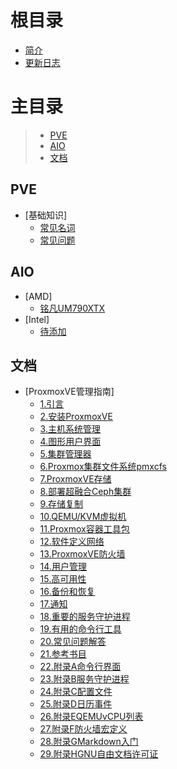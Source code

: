 # 根目录

- [简介](README.md)
- [更新日志](CHANGELOG.md)

# 主目录

> - [PVE](#pve)
> - [AIO](#aio)
> - [文档](#doc)

## PVE <a id="pve"></a>

- [基础知识]
  - [常见名词](pve/changjianmingci.md)
  - [常见问题](pve/changjianwenti.md)
 
## AIO <a id="aio"></a>

- [AMD]
  - [铭凡UM790XTX](aio/amd/mingfanUM790XTX.md)
- [Intel]
  - [待添加](aio/intel/0.md)
 
## 文档 <a id="doc"></a>

- [ProxmoxVE管理指南]
  - [1.引言](doc/1.Introduction.html)
  - [2.安装ProxmoxVE](doc/2.InstallingProxmoxVE.html)
  - [3.主机系统管理](doc/3.HostSystemAdministration.html)
  - [4.图形用户界面](doc/4.GraphicalUserInterface.html)
  - [5.集群管理器](doc/5.ClusterManager.html)
  - [6.Proxmox集群文件系统pmxcfs](doc/6.ProxmoxClusterFileSystem-pmxcfs.html)
  - [7.ProxmoxVE存储](doc/7.ProxmoxVEStorage.html)
  - [8.部署超融合Ceph集群](doc/8.DeployHyper-ConvergedCephCluster.html)
  - [9.存储复制](doc/9.StorageReplication.html)
  - [10.QEMU/KVM虚拟机](doc/10.QEMU:KVMVirtualMachines.html)
  - [11.Proxmox容器工具包](doc/11.ProxmoxContainerToolkit.html)
  - [12.软件定义网络](doc/12.Software-DefinedNetwork.html)
  - [13.ProxmoxVE防火墙](doc/13.ProxmoxVEFirewall.html)
  - [14.用户管理](doc/14.UserManagement.html)
  - [15.高可用性](doc/15.HighAvailability.html)
  - [16.备份和恢复](doc/16.BackupandRestore.html)
  - [17.通知](doc/17.Notifications.html)
  - [18.重要的服务守护进程](doc/18.ImportantServiceDaemons.html)
  - [19.有用的命令行工具](doc/19.UsefulCommand-lineTools.html)
  - [20.常见问题解答](doc/20.FrequentlyAskedQuestions.html)
  - [21.参考书目](doc/21.Bibliography.html)
  - [22.附录A命令行界面](doc/22.AppendixA-Command-lineInterface.html)
  - [23.附录B服务守护进程](doc/23.AppendixB-ServiceDaemons.html)
  - [24.附录C配置文件](doc/24.AppendixC-ConfigurationFiles.html)
  - [25.附录D日历事件](doc/25.AppendixD-CalendarEvents.html)
  - [26.附录EQEMUvCPU列表](doc/26.AppendixE-QEMUvCPUList.html)
  - [27.附录F防火墙宏定义](doc/27.AppendixF-FirewallMacroDefinitions.html)
  - [28.附录GMarkdown入门](doc/28.AppendixG-MarkdownPrimer.html)
  - [29.附录HGNU自由文档许可证](doc/29.AppendixH-GNUFreeDocumentationLicense.html)
 











